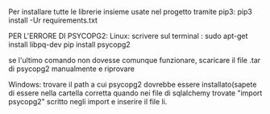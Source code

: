 Per installare tutte le librerie insieme usate nel progetto tramite pip3:
pip3 install -Ur requirements.txt 

PER L'ERRORE DI PSYCOPG2: 
Linux: 
  scrivere sul terminal :
  sudo apt-get install libpq-dev
  pip install psycopg2
  
  se l'ultimo comando non dovesse comunque funzionare, scaricare il file .tar di psycopg2 manualmente e riprovare
  
 Windows: 
  trovare il path a cui psycopg2 dovrebbe essere installato(sapete di essere nella cartella corretta quando nei file di sqlalchemy trovate "import psycopg2" scritto negli import e inserire il file li. 